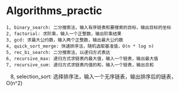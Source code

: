 # Algorithms_practic
    1, binary_search: 二分搜索法，输入有序链表和要搜索的目标，输出目标的坐标
    2, factorial: 求阶乘，输入一个正整数，输出阶乘结果
    3, gcd: 求最大公约数，输入两个正整数，输出最大公约数
    4, quick_sort_merge: 快速排序法，随机选取基准值，O(n * log n)
    5, rec_bi_search: 二分搜索法，以递归方式表达
    6, recursive_max: 递归方式求链表内最大值，输入一个链表，输出最大值
    7, recursive_sum: 递归方式求链表内值的和，输入一个链表，输出总和
    8, selection_sort: 选择排序法，输入一个无序链表，输出排序后的链表，O(n^2)
